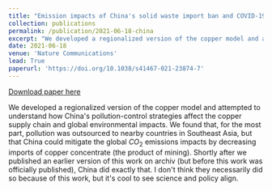 ```yaml
---
title: "Emission impacts of China's solid waste import ban and COVID-19 in the copper supply chain"
collection: publications
permalink: /publication/2021-06-18-china
excerpt: "We developed a regionalized version of the copper model and attempted to understand how China's pollution-control strategies affect the copper supply chain and global environmental impacts. We found that, for the most part, pollution was outsourced to nearby countries in Southeast Asia, but that China could mitigate the global CO$_2$ emissions impacts by decreasing imports of copper concentrate (the product of mining). Shortly after we published an earlier version of this work on archiv (but before this work was officially published), China did exactly that. I don't think they necessarily did so because of this work, but it's cool to see science and policy align."
date: 2021-06-18
venue: 'Nature Communications'
lead: True
paperurl: 'https://doi.org/10.1038/s41467-021-23874-7'
---
```


<a href='https://doi.org/10.1038/s41467-021-23874-7'>Download paper here</a>

We developed a regionalized version of the copper model and attempted to understand how China's pollution-control strategies affect the copper supply chain and global environmental impacts. We found that, for the most part, pollution was outsourced to nearby countries in Southeast Asia, but that China could mitigate the global $CO_2$ emissions impacts by decreasing imports of copper concentrate (the product of mining). Shortly after we published an earlier version of this work on archiv (but before this work was officially published), China did exactly that. I don't think they necessarily did so because of this work, but it's cool to see science and policy align.
